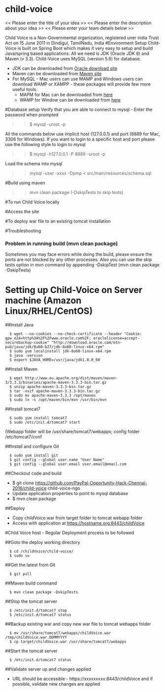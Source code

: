 # child-voice
<< Please enter the title of your idea >>
<< Please enter the description about your idea >>
<< Please enter your team details below >>

Child Voice is a Non-Governmental organization, registered uner india Trust Act on 15 June 2011 in Dindigul, TamilNadu, India
#Environment Setup
Child-Voice is built on Spring Boot which makes it very easy to setup and build Java/spring based applications. All we need is JDK (Oracle JDK 8) and Maven (v 3.3). Child-Voice uses MySQL (version 5.6) for database.

 * JDK can be downloaded from [Oracle download site](http://www.oracle.com/technetwork/java/javase/downloads/index.html)
 * Maven can be downloaded from [Maven site](https://maven.apache.org/download.html)
 * For MySQL - Mac users can use MAMP and Windows users can download WAMP or XAMPP - these packages will provide few more useful tools.
   * MAPM for Mac can be downloaded from [here](https://www.mamp.info/en/downloads/) 
   * WAMP for Window can be downloaded from [here](http://www.wampserver.com/en/#download-wrapper) 

#Database setup
Verify that you are able to connect to mysql - Enter the password when prompted
 >> $ mysql -uroot -p

All the commands below use implicit host (127.0.0.1) and port (8889 for Mac, 3306 for Windows).
If you want to login to a specific host and port please use the following style to login to mysql
 >> $ mysql -h127.0.0.1 -P 8889 -uroot -p

Load the schema into mysql
  >> mysql -user -xxxx -Dpmp < src/main/resources/schema.sql

#Build using maven
 >>  mvn clean package (-DskipTests to skip tests)

#To run Child Voice locally


#Access the site


#To deploy war file to an existing tomcat installation

#Troubleshooting


### Problem in running build (mvn clean package) 
Sometimes you may face errors while doing the build, please ensure the ports are not blocked by any other processes. Also you can use the skip tests option in mvn command by appending -DskipTest (mvn clean package -DskipTests)

# Setting up Child-Voice on Server machine (Amazon Linux/RHEL/CentOS)
##Install Java

```
  $ wget --no-cookies --no-check-certificate --header "Cookie: gpw_e24=http%3A%2F%2Fwww.oracle.com%2F; oraclelicense=accept-securebackup-cookie" "http://download.oracle.com/otn-pub/java/jdk/8u60-b27/jdk-8u60-linux-x64.rpm"
  $ sudo yum localinstall jdk-8u60-linux-x64.rpm 
  $ java -version
  $ export $JAVA_HOME=/usr/java/jdk1.8.0_60
```
##Install Maven
```
  $ wget http://www.eu.apache.org/dist/maven/maven-3/3.3.3/binaries/apache-maven-3.3.3-bin.tar.gz
  $ unzip apache-maven-3.3.3-bin.tar.gz 
  $ tar -xvzf apache-maven-3.3.3-bin.tar.gz 
  $ sudo mv apache-maven-3.3.3 /opt/maven
  $ sudo ln -s /opt/maven/bin/mvn /usr/bin/mvn
```

##Install tomcat7
```
  $ sudo yum install tomcat7
  $ sudo /etc/init.d/tomcat7 start 
```
  (Webapp folder will be /usr/share/tomcat7/webapps; config folder /etc/tomcat7/conf

##Install and configure Git
```
  $ sudo yum install git
  $ git config --global user.name "User Name"
  $ git config --global user.email user.email@email.com
```
  
##Checkout code and build
  * $ git clone https://github.com/PayPal-Opportunity-Hack-Chennai-2016/child-voice child-voice-ngo
  * Update application properties to point to mysql database 
  * $ mvn clean package
  
##Deploy
  *  Copy childVoice.war from target folder to tomcat webapp folder
  *  Access with application at https://hostname.org:8443/childVoice

#Child Voice host - Regular Deployment process to be followed 

##Goto the deploy working directory
```
  $ cd /childVoice/child-voice/
  $ sudo su
```
  
##Get the latest from Git
```
  $ git pull
```
  
##Maven build command
```
  $ mvn clean package -DskipTests
```

##Stop the tomcat server
```
  $ /etc/init.d/tomcat7 stop
  $ /etc/init.d/tomcat7 status
```

##Backup existing war and copy new war file to tomcat webapps folder 
```
  $ mv /usr/share/tomcat7/webapps/childVoice.war /tmp/childVoice.war.DDMMYYYY
  $ cp target/childVoice.war /usr/share/tomcat7/webapps
```

##Start the tomcat server
```
  $ /etc/init.d/tomcat7 status
```
  
##Validate server up and changes applied 
* URL should be accessible - https://xxxxxxxxx:8443/childVoice and if possible, validate new changes are applied
